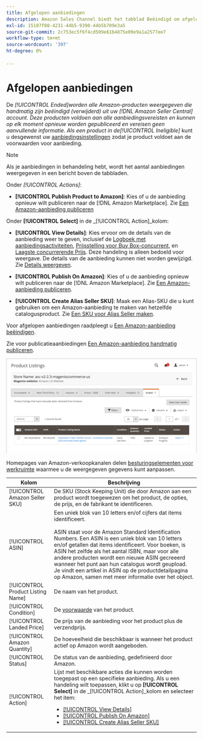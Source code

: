 ```yaml
---
title: Afgelopen aanbiedingen
description: Amazon Sales Channel biedt het tabblad Beëindigd om afgelopen Amazon Marketplace-aanbiedingen te bekijken. Deze kun je desgewenst opnieuw publiceren.
exl-id: 15107f08-4231-44b5-9390-44b5b709e3a5
source-git-commit: 2c753ec5f6f4cd509e61b4875e09e9a1a2577ee7
workflow-type: tm+mt
source-wordcount: '397'
ht-degree: 0%

---
```


# Afgelopen aanbiedingen

De _[!UICONTROL Ended]_worden alle Amazon-producten weergegeven die handmatig zijn beëindigd (verwijderd) uit uw [!DNL Amazon Seller Central] account. Deze producten voldoen aan alle aanbiedingsvereisten en kunnen op elk moment opnieuw worden gepubliceerd en vereisen geen aanvullende informatie. Als een product in de_[!UICONTROL Ineligible]_ kunt u desgewenst uw [aanbiedingsinstellingen](./listing-settings.md) zodat je product voldoet aan de voorwaarden voor aanbieding.

>[!NOTE]
>
>Als je aanbiedingen in behandeling hebt, wordt het aantal aanbiedingen weergegeven in een bericht boven de tabbladen.

Onder _[!UICONTROL Actions]_:

- **[!UICONTROL Publish Product to Amazon]**: Kies of u de aanbieding opnieuw wilt publiceren naar de [!DNL Amazon Marketplace]. Zie [Een Amazon-aanbieding publiceren](./publish-listings-manually.md)

Onder **[!UICONTROL Select]** in de _[!UICONTROL Action]_kolom:

- **[!UICONTROL View Details]**: Kies ervoor om de details van de aanbieding weer te geven, inclusief de [Logboek met aanbiedingsactiviteiten](./product-listing-details.md#listing-activity-log), [Prijsstelling voor Buy Box-concurrent](./product-listing-details.md#buy-box-competitor-pricing), en [Laagste concurrerende Prijs](./product-listing-details.md#lowest-competitor-pricing). Deze handeling is alleen bedoeld voor weergave. De details van de aanbieding kunnen niet worden gewijzigd. Zie [Details weergeven](./product-listing-details.md).

- **[!UICONTROL Publish On Amazon]**: Kies of u de aanbieding opnieuw wilt publiceren naar de [!DNL Amazon Marketplace]. Zie [Een Amazon-aanbieding publiceren](./publish-listings-manually.md).

- **[!UICONTROL Create Alias Seller SKU]**: Maak een Alias-SKU die u kunt gebruiken om een Amazon-aanbieding te maken van hetzelfde catalogusproduct. Zie [Een SKU voor Alias Seller maken](./create-alias-seller-sku.md).

Voor afgelopen aanbiedingen raadpleegt u [Een Amazon-aanbieding beëindigen](./end-listings-manually.md).

Zie voor publicatieaanbiedingen [Een Amazon-aanbieding handmatig publiceren](./publish-listings-manually.md).

![Afgelopen Amazon-aanbiedingen](assets/amazon-ended-listings.png)

Homepages van Amazon-verkoopkanalen delen [besturingselementen voor werkruimte](./workspace-controls.md) waarmee u de weergegeven gegevens kunt aanpassen.

| Kolom | Beschrijving |
|--- |--- |
| [!UICONTROL Amazon Seller SKU] | De SKU (Stock Keeping Unit) die door Amazon aan een product wordt toegewezen om het product, de opties, de prijs, en de fabrikant te identificeren. |
| [!UICONTROL ASIN] | Een uniek blok van 10 letters en/of cijfers dat items identificeert.<br><br>ASIN staat voor de Amazon Standard Identification Numbers. Een ASIN is een uniek blok van 10 letters en/of getallen dat items identificeert. Voor boeken, is ASIN het zelfde als het aantal ISBN, maar voor alle andere producten wordt een nieuwe ASIN gecreeerd wanneer het punt aan hun catalogus wordt geupload. Je vindt een artikel in ASIN op de productdetailpagina op Amazon, samen met meer informatie over het object. |
| [!UICONTROL Product Listing Name] | De naam van het product. |
| [!UICONTROL Condition] | De [voorwaarde](./product-listing-condition.md) van het product. |
| [!UICONTROL Landed Price] | De prijs van de aanbieding voor het product plus de verzendprijs. |
| [!UICONTROL Amazon Quantity] | De hoeveelheid die beschikbaar is wanneer het product actief op Amazon wordt aangeboden. |
| [!UICONTROL Status] | De status van de aanbieding, gedefinieerd door Amazon. |
| [!UICONTROL Action] | Lijst met beschikbare acties die kunnen worden toegepast op een specifieke aanbieding. Als u een handeling wilt toepassen, klikt u op **[!UICONTROL Select]** in de _[!UICONTROL Action]_kolom en selecteer het item:<ul><li>[[!UICONTROL View Details]](./product-listing-details.md)</li><li>[[!UICONTROL Publish On Amazon]](./publish-listings-manually.md)</li><li>[[!UICONTROL Create Alias Seller SKU]](./create-alias-seller-sku.md#region-specific)</li></ul> |
